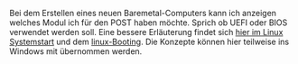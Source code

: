 

Bei dem Erstellen eines neuen Baremetal-Computers kann ich anzeigen welches Modul ich für den POST haben möchte. Sprich ob UEFI oder BIOS verwendet werden soll. Eine bessere Erläuterung findet sich [hier im Linux Systemstart](./../../../Linux/T_Systemstart.md) und dem [linux-Booting](./../../../Linux/T_Linux-Booting.md). Die Konzepte können hier teilweise ins Windows mit übernommen werden.